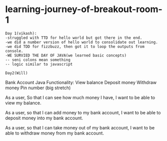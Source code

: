# learning-journey-of-breakout-room-1
```
Day 1(vikash):
-struggled with TTD for hello world but got there in the end.
-we did a number version of hello world to consolidate out learning.
-we did TDD for fizzbuzz, then got it to loop the outputs from console.
-WE SURVIED THE DAY OF JAVA(we learned basic concepts)
-- seni colons mean something
-- logic similar to javascript
```

```
Day2(Will)

```

Bank Account Java
Functionality:
View balance
Deposit money
Withdraw money
Pin number (big stretch)

As a user,
So that I can see how much money I have,
I want to be able to view my balance.

As a user,
so that I can add money to my bank account,
I want to be able to deposit money into my bank account.

As a user,
so that I can take money out of my bank account,
I want to be able to withdraw money from my bank account.

